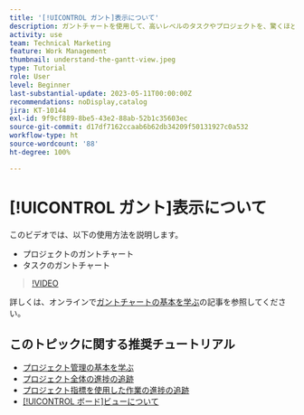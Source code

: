 ```yaml
---
title: '[!UICONTROL ガント]表示について'
description: ガントチャートを使用して、高いレベルのタスクやプロジェクトを、驚くほど詳細に表示する方法を説明します。
activity: use
team: Technical Marketing
feature: Work Management
thumbnail: understand-the-gantt-view.jpeg
type: Tutorial
role: User
level: Beginner
last-substantial-update: 2023-05-11T00:00:00Z
recommendations: noDisplay,catalog
jira: KT-10144
exl-id: 9f9cf889-8be5-43e2-88ab-52b1c35603ec
source-git-commit: d17df7162ccaab6b62db34209f50131927c0a532
workflow-type: ht
source-wordcount: '88'
ht-degree: 100%

---
```


# [!UICONTROL ガント]表示について

このビデオでは、以下の使用方法を説明します。

* プロジェクトのガントチャート
* タスクのガントチャート

>[!VIDEO](https://video.tv.adobe.com/v/3419304/?quality=12&learn=on&enablevpops)

詳しくは、オンラインで[ガントチャートの基本を学ぶ](https://experienceleague.adobe.com/docs/workfront/using/manage-work/the-gantt-chart/gantt-chart-overview/get-started-with-gantt.html?lang=)の記事を参照してください。

## このトピックに関する推奨チュートリアル

* [プロジェクト管理の基本を学ぶ](/help/manage-work/projects/getting-started-manage-a-project.md)
* [プロジェクト全体の進捗の追跡](/help/manage-work/projects/track-overall-project-progress.md)
* [プロジェクト指標を使用した作業の進捗の追跡](/help/manage-work/projects/track-work-progress-with-project-metrics.md)
* [[!UICONTROL ボード]ビューについて](/help/manage-work/projects/understand-the-board-view.md)
